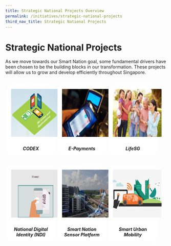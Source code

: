 ```yaml
---
title: Strategic National Projects Overview
permalink: /initiatives/strategic-national-projects
third_nav_title: Strategic National Projects
---
```

# Strategic National Projects

As we move towards our Smart Nation goal, some fundamental drivers have been chosen to be the building blocks in our transformation. These projects will allow us to grow and develop efficiently throughout Singapore. 

<style>
/*--------------------------------------------------------------
CODE FROM MSE: START OF policies PAGE CARDS FLEXBOX LAYOUT AND STYLES
--------------------------------------------------------------*/

/* refrain from using pure img selector as it changes the MSE logo size */
#policies-container > section > div > a > img {
	display: block;
	border: 0;
	width: 100%;
    height: 150px;
    padding: 1em;
    border-radius: 15px 15px 0px 0px;
}

.card {
    flex: 1 0 500px;
    box-sizing: border-box;
    margin: 1rem .25em;
	background: white;
    margin-bottom: 1em;
    /* border: 0.13em solid rgba(0,0,0,.2); */
    border-radius: 15px;
    /* box-shadow: 2px 2px 6px 0px  rgba(0,0,0,0.3); */
}

.card a {
  color: inherit;
  text-decoration: none; /* no underline */
}

.card-content h6 {
	padding: .5em;
	margin-top: 0.5em;
	margin-bottom: .5em;
    font-weight: bold;
    color: inherit;
    text-decoration: none;
}

.card:hover {
    transition: all 0.0s ease-out;
    box-shadow: 0px 4px 8px rgba(38, 38, 38, 0.2);
    /* top: -4px; */
    border: 2px solid #cccccc;
    background-color: white;
    margin-top: 0.5em;
	margin-bottom: .5em;
  }

.card a:hover {
  color: black;
  text-decoration: none; /* no underline */
}

/* Flexbox stuff */

.cards {
    display: flex;
    flex-wrap: wrap;
    margin: 0 auto;
    /* padding: 0 1em; */
    text-align: center;
 }

@media screen and (min-width: 40em) {
    .card {
       max-width: calc(50% -  1em);
    }
}

@media screen and (min-width: 60em) {
    .card {
        max-width: calc(33% - 1em);
    }
}

@media screen and (min-width: 52em) {
    .img {
        max-width: 52em;
    }
}

@media screen and (max-width : 480px) {
	.card { 
        max-width: 100%; }
}

/*--------------------------------------------------------------
CODE FROM MSE: END OF policies PAGE CARDS FLEXBOX LAYOUT AND STYLES
--------------------------------------------------------------*/
</style>



<main id="policies-container">
<section class="cards">
    <div class="card">
        <a href="/initiatives/strategic-national-projects/codex">
                <img src="/images/initiatives/overview-pages/codex.png">
            <div class="card-content">
                <h6>CODEX</h6>
            </div><!-- .card-content -->
        </a>
    </div><!-- .card -->
        <div class="card">
        <a href="/initiatives/strategic-national-projects/e-payments">
                <img src="/images/initiatives/overview-pages/e-payments.png">
            <div class="card-content">
                <h6>E-Payments</h6>
            </div><!-- .card-content -->
        </a>
    </div><!-- .card -->
    <div class="card">
        <a href="/initiatives/strategic-national-projects/lifesg">
                <img src="/images/initiatives/overview-pages/LifeSG.png">
            <div class="card-content">
                <h6>LifeSG</h6>
            </div><!-- .card-content -->
        </a>
    </div><!-- .card -->
    <div class="card">
        <a href="/initiatives/strategic-national-projects/national-digital-identity">
                <img src="/images/initiatives/overview-pages/national-digital-identity.png">
            <div class="card-content">
                <h6>National Digital Identity (NDI)</h6>
            </div><!-- .card-content -->
        </a>
    </div><!-- .card -->
    <div class="card">
        <a href="/initiatives/strategic-national-projects/smart-nation-sensor-platform">
                <img src="/images/initiatives/overview-pages/smart-nation-sensor-platform.png">
            <div class="card-content">
                <h6>Smart Nation Sensor Platform</h6>
            </div><!-- .card-content -->
        </a>
    </div><!-- .card -->
    <div class="card">
        <a href="/initiatives/strategic-national-projects/smart-urban-mobility">
                <img src="/images/initiatives/overview-pages/smart-urban-mobility.png">
            <div class="card-content">
                <h6>Smart Urban Mobility</h6>
            </div><!-- .card-content -->
        </a>
    </div><!-- .card -->
</section><!-- .cards -->



</main>

